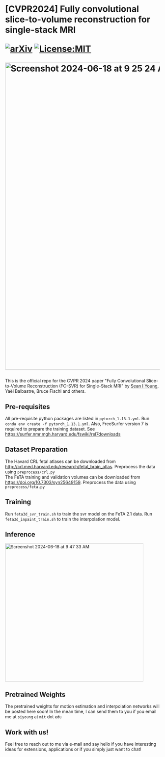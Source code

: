 <h1>[CVPR2024] Fully convolutional slice-to-volume reconstruction for single-stack MRI

[![arXiv](https://img.shields.io/badge/arXiv-2312.03102-b31b1b.svg)](https://arxiv.org/abs/2312.03102)
[![License:MIT](https://img.shields.io/badge/License-MIT-blue.svg)](LICENSE)

<img width="1000" alt="Screenshot 2024-06-18 at 9 25 24 AM" src="https://github.com/seannz/svr/assets/1659747/139a8a80-1c90-4617-af56-9f7aaf449aad"></h1>


This is the official repo for the CVPR 2024 paper "Fully Convolutional Slice-to-Volume Reconstruction (FC-SVR) for Single-Stack MRI" by [Sean I Young](https://seaniyoung.com), Yaël Balbastre, Bruce Fischl and others.

<h2>Pre-requisites</h2>

All pre-requisite python packages are listed in `pytorch_1.13.1.yml`. Run `conda env create -f pytorch_1.13.1.yml`.
Also, FreeSurfer version 7 is required to prepare the training dataset. See https://surfer.nmr.mgh.harvard.edu/fswiki/rel7downloads</br>

<h2>Dataset Preparation</h2>

The Havard CRL fetal atlases can be downloaded from http://crl.med.harvard.edu/research/fetal_brain_atlas. Preprocess the data using `preprocess/crl.py` </br>
The FeTA training and validation volumes can be downloaded from https://doi.org/10.7303/syn25649159. Preprocess the data using `preprocess/feta.py` </br>

<h2>Training</h2>

Run `feta3d_svr_train.sh` to train the svr model on the FeTA 2.1 data. Run `feta3d_inpaint_train.sh` to train the interpolation model.

<h2>Inference</h2>
<img width="450" alt="Screenshot 2024-06-18 at 9 47 33 AM" src="https://github.com/seannz/svr/assets/1659747/730c6e86-f6df-4c0a-9f8b-748c59e05afa">


<h2>Pretrained Weights</h2>

The pretrained weights for motion estimation and interpolation networks will be posted here soon!  In the mean time, I can send them to you if you email me at `siyoung` at `mit` dot `edu` 

<h2>Work with us!</h2>

Feel free to reach out to me via e-mail and say hello if you have interesting ideas for  extensions, applications or if you simply just want to chat!

